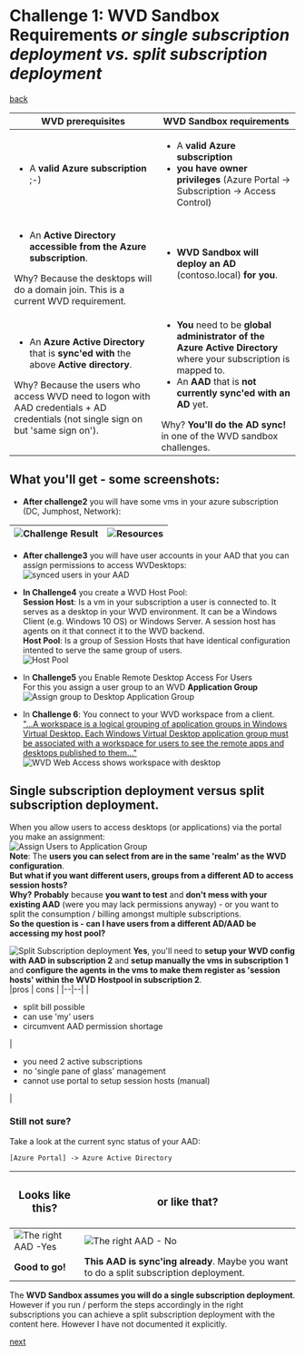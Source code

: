 # Challenge 1: WVD Sandbox Requirements _or single subscription deployment vs. split subscription deployment_

[back](../../README.md)

| **WVD prerequisites** | **WVD Sandbox requirements** |
|--|--|
| <ul><li>A **valid Azure subscription** ;-) </li></ul>| <ul><li>A **valid Azure subscription**</li><li>**you have owner privileges**  (Azure Portal -> Subscription -> Access Control)</li></ul> |
| <ul><li>An **Active Directory accessible from the Azure subscription**.</li></ul> Why? Because the desktops will do a domain join. This is a current WVD requirement.  |  <ul><li>**WVD Sandbox will deploy an AD** (contoso.local) **for you**.  </li></ul>|
| <ul><li>An **Azure Active Directory** that is **sync'ed with** the above **Active directory**.</li></ul> Why? Because the users who access WVD need to logon with AAD credentials + AD credentials (not single sign on but 'same sign on'). | <ul><li>**You** need to be **global administrator of the Azure Active Directory** where your subscription is mapped to.</li><li>An **AAD** that is **not currently sync'ed with an AD** yet.</li></ul>Why? **You'll do the AD sync!** in one of the WVD sandbox challenges. |

## What you'll get - some screenshots:  
- **After challenge2** you will have some vms in your azure subscription (DC, Jumphost, Network):  

| ![Challenge Result](Challenge2Result.png)  | ![Resources](ADDeploymentResult.png) |
|--|--|
 
- **After challenge3** you will have user accounts in your AAD that you can assign permissions to access WVDesktops:  
![synced users in your AAD](AAD-SyncedUsers.PNG)  

- **In Challenge4** you create a WVD Host Pool:  
**Session Host**: Is a vm in your subscription a user is connected to. It serves as a desktop in your WVD environment. It can be a Windows Client (e.g. Windows 10 OS) or Windows Server. A session host has agents on it that connect it to the WVD backend.  
**Host Pool**: Is a group of Session Hosts that have identical configuration intented to serve the same group of users.  
![Host Pool](SessionHostsInHostPool.png)  

- In **Challenge5** you Enable Remote Desktop Access For Users  
For this you assign a user group to an WVD **Application Group**
![Assign group to Desktop Application Group](HP1-DAG-AddGroup.png)

- In **Challenge 6**: You connect to your WVD workspace from a client.  
["...A workspace is a logical grouping of application groups in Windows Virtual Desktop. Each Windows Virtual Desktop application group must be associated with a workspace for users to see the remote apps and desktops published to them..."](https://docs.microsoft.com/en-us/azure/virtual-desktop/environment-setup#workspaces)  
![WVD Web Access shows workspace with desktop](WebLogon2.png)  

## Single subscription deployment versus split subscription deployment.  
When you allow users to access desktops (or applications) via the portal you make an assignment:  
![Assign Users to Application Group](AssignUsers2ApplicationGroup.png)  
**Note**: The **users you can select from are in the same 'realm' as the WVD configuration**.  
**But what if you want different users, groups from a different AD to access session hosts?**    
**Why?** **Probably** because **you want to test** and **don't mess with your existing AAD** (were you may lack permissions anyway) - or you want to split the consumption / billing amongst multiple subscriptions.  
**So the question is - can I have users from a different AD/AAD be accessing my host pool?**    

![Split Subscription deployment](splitSubscriptionSetup.png)
**Yes**, you'll need to **setup your WVD config with AAD in subscription 2** and **setup manually the vms in subscription 1** and **configure the agents in the vms to make them register as 'session hosts' within the WVD Hostpool in subscription 2**.  
|pros | cons |
|--|--| 
| <ul><li>split bill possible</li><li>can use 'my' users</li><li>circumvent AAD permission shortage</li></ul>| <ul><li>you need 2 active subscriptions</li><li>no 'single pane of glass' management</li><li>cannot use portal to setup session hosts (manual)</li></ul> |
### Still not sure?
Take a look at the current sync status of your AAD:  
```
[Azure Portal] -> Azure Active Directory
``` 
| <H3>Looks like this?</H3> | <H3>or like that?</H3> |
|--|--|
| ![The right AAD -Yes](TheRightAAD-Yes.PNG)  | ![The right AAD - No](TheRightAAD-No.PNG)  |
| **Good to go!** | **This AAD is sync'ing already**. Maybe you want to do a split subscription deployment.|
  
The **WVD Sandbox assumes you will do a single subscription deployment**. However if you run / perform the steps accordingly in the right subscriptions you can achieve a split subscription deployment with the content here. However I have not documented it explicitly.  
 

[next](../Challenge2/README.md) 
